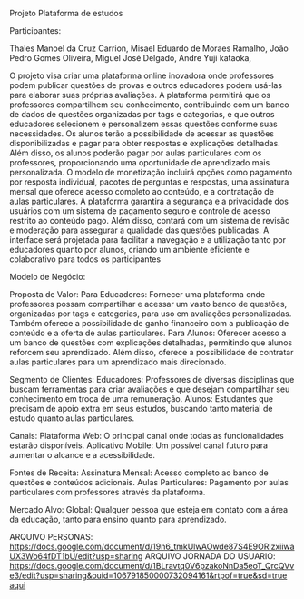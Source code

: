 Projeto Plataforma de estudos



Participantes:

Thales Manoel da Cruz Carrion,
Misael Eduardo de Moraes Ramalho,
João Pedro Gomes Oliveira,
Miguel  José Delgado,
Andre Yuji kataoka,




O projeto visa criar uma plataforma online inovadora onde professores podem publicar questões de provas e outros educadores podem usá-las para elaborar suas próprias avaliações. A plataforma permitirá que os professores compartilhem seu conhecimento, contribuindo com um banco de dados de questões organizadas por tags e categorias, e que outros educadores selecionem e personalizem essas questões conforme suas necessidades. Os alunos terão a possibilidade de acessar as questões disponibilizadas e pagar para obter respostas e explicações detalhadas. Além disso, os alunos poderão pagar por aulas particulares com os professores, proporcionando uma oportunidade de aprendizado mais personalizada. O modelo de monetização incluirá opções como pagamento por resposta individual, pacotes de perguntas e respostas, uma assinatura mensal que oferece acesso completo ao conteúdo, e a contratação de aulas particulares. A plataforma garantirá a segurança e a privacidade dos usuários com um sistema de pagamento seguro e controle de acesso restrito ao conteúdo pago. Além disso, contará com um sistema de revisão e moderação para assegurar a qualidade das questões publicadas. A interface será projetada para facilitar a navegação e a utilização tanto por educadores quanto por alunos, criando um ambiente eficiente e colaborativo para todos os participantes

Modelo de Negócio:

Proposta de Valor:
Para Educadores: Fornecer uma plataforma onde professores possam compartilhar e acessar um vasto banco de questões, organizadas por tags e categorias, para uso em avaliações personalizadas. Também oferece a possibilidade de ganho financeiro com a publicação de conteúdo e a oferta de aulas particulares.
Para Alunos: Oferecer acesso a um banco de questões com explicações detalhadas, permitindo que alunos reforcem seu aprendizado. Além disso, oferece a possibilidade de contratar aulas particulares para um aprendizado mais direcionado.

Segmento de Clientes:
Educadores: Professores de diversas disciplinas que buscam ferramentas para criar avaliações e que desejam compartilhar seu conhecimento em troca de uma remuneração.
Alunos: Estudantes que precisam de apoio extra em seus estudos, buscando tanto material de estudo quanto aulas particulares.

Canais:
Plataforma Web: O principal canal onde todas as funcionalidades estarão disponíveis.
Aplicativo Mobile: Um possível canal futuro para aumentar o alcance e a acessibilidade.

Fontes de Receita:
Assinatura Mensal: Acesso completo ao banco de questões e conteúdos adicionais.
Aulas Particulares: Pagamento por aulas particulares com professores através da plataforma.


Mercado Alvo:
Global: Qualquer pessoa que esteja em contato com a área da educação, tanto para ensino quanto para aprendizado. 

ARQUIVO PERSONAS: https://docs.google.com/document/d/19n6_tmkUlwAOwde87S4E9ORlzxiiwaUX3Wo64fDT1bU/edit?usp=sharing
ARQUIVO JORNADA DO USUARIO: https://docs.google.com/document/d/1BLravtq0V6pzakoNnDa5eoT_QrcQVve3/edit?usp=sharing&ouid=106791850000732094161&rtpof=true&sd=true
[aqui](https://docs.google.com/document/d/1BLravtq0V6pzakoNnDa5eoT_QrcQVve3/edit?usp=sharing&ouid=106791850000732094161&rtpof=true&sd=true)
